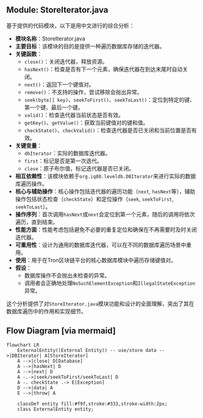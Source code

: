 ## Module: StoreIterator.java
基于提供的代码模块，以下是用中文进行的综合分析：

- **模块名称**：StoreIterator.java
- **主要目标**：该模块的目的是提供一种遍历数据库存储的迭代器。
- **关键函数**：
  - `close()`：关闭迭代器，释放资源。
  - `hasNext()`：检查是否有下一个元素，确保迭代器在到达末尾时自动关闭。
  - `next()`：返回下一个键值对。
  - `remove()`：不支持的操作，尝试移除会抛出异常。
  - `seek(byte[] key)`、`seekToFirst()`、`seekToLast()`：定位到特定的键、第一个键、最后一个键。
  - `valid()`：检查迭代器当前状态是否有效。
  - `getKey()`、`getValue()`：获取当前键值对的键和值。
  - `checkState()`、`checkValid()`：检查迭代器是否已关闭和当前位置是否有效。
- **关键变量**：
  - `dbIterator`：实际的数据库迭代器。
  - `first`：标记是否是第一次迭代。
  - `close`：原子布尔值，标记迭代器是否已关闭。
- **相互依赖性**：该模块依赖于`org.iq80.leveldb.DBIterator`来进行实际的数据库遍历操作。
- **核心与辅助操作**：核心操作包括迭代器的遍历功能（`next`, `hasNext`等），辅助操作包括状态检查（`checkState`）和定位操作（`seek`, `seekToFirst`, `seekToLast`）。
- **操作序列**：首次调用`hasNext`或`next`会定位到第一个元素，随后的调用将依次遍历，直到结束。
- **性能方面**：性能考虑包括避免不必要的重复定位和确保在不再需要时及时关闭迭代器。
- **可重用性**：设计为通用的数据库迭代器，可以在不同的数据库遍历场景中重用。
- **使用**：用于在Tron区块链平台的核心数据库模块中遍历存储键值对。
- **假设**：
  - 数据库操作不会抛出未检查的异常。
  - 调用者会正确地处理`NoSuchElementException`和`IllegalStateException`异常。

这个分析提供了对`StoreIterator.java`模块功能和设计的全面理解，突出了其在数据库遍历中的作用和实现细节。
## Flow Diagram [via mermaid]
```mermaid
flowchart LR
    ExternalEntity((External Entity)) -- use/store data -->|DBIterator| A[StoreIterator]
    A -->|close| D[Database]
    A -->|hasNext| D
    A -->|next| D
    A -.->|seek/seekToFirst/seekToLast| D
    A -. checkState .-> E[Exception]
    D -->|data| A
    E -->|throw| A

    classDef entity fill:#f9f,stroke:#333,stroke-width:2px;
    class ExternalEntity entity;
```
